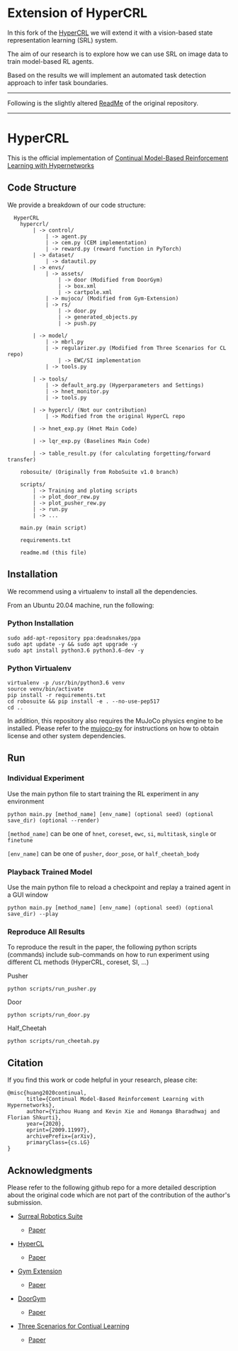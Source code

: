# Extension of HyperCRL

In this fork of the [HyperCRL](https://github.com/rvl-lab-utoronto/HyperCRL) we will extend it with a vision-based state representation learning (SRL) system.

The aim of our research is to explore how we can use SRL on image data to train model-based RL agents.

Based on the results we will implement an automated task detection approach to infer task boundaries.

***

Following is the slightly altered [ReadMe](https://github.com/rvl-lab-utoronto/HyperCRL/blob/master/readme.md) of the original repository.

***

# HyperCRL

This is the official implementation of [Continual Model-Based Reinforcement Learning with Hypernetworks](https://arxiv.org/abs/2009.11997)

## Code Structure

We provide a breakdown of our code structure:
```
  HyperCRL
    hypercrl/
        | -> control/
            | -> agent.py
            | -> cem.py (CEM implementation)
            | -> reward.py (reward function in PyTorch)
        | -> dataset/
            | -> datautil.py
        | -> envs/
            | -> assets/
                | -> door (Modified from DoorGym)
                | -> box.xml
                | -> cartpole.xml
            | -> mujoco/ (Modified from Gym-Extension)
            | -> rs/
                | -> door.py
                | -> generated_objects.py
                | -> push.py
    
        | -> model/
            | -> mbrl.py
            | -> regularizer.py (Modified from Three Scenarios for CL repo)
                | -> EWC/SI implementation
            | -> tools.py

        | -> tools/
            | -> default_arg.py (Hyperparameters and Settings)
            | -> hnet_monitor.py
            | -> tools.py

        | -> hypercl/ (Not our contribution)
            | -> Modified from the original HyperCL repo

        | -> hnet_exp.py (Hnet Main Code)

        | -> lqr_exp.py (Baselines Main Code)

        | -> table_result.py (for calculating forgetting/forward transfer)
    
    robosuite/ (Originally from RoboSuite v1.0 branch)

    scripts/
        | -> Training and ploting scripts
        | -> plot_door_rew.py
        | -> plot_pusher_rew.py
        | -> run.py
        | -> ...

    main.py (main script)

    requirements.txt

    readme.md (this file)
  ```

## Installation

We recommend using a virtualenv to install all the dependencies.

From an Ubuntu 20.04 machine, run the following:

### Python Installation
```
sudo add-apt-repository ppa:deadsnakes/ppa
sudo apt update -y && sudo apt upgrade -y
sudo apt install python3.6 python3.6-dev -y
```

### Python Virtualenv
```
virtualenv -p /usr/bin/python3.6 venv
source venv/bin/activate
pip install -r requirements.txt
cd robosuite && pip install -e . --no-use-pep517
cd ..
```

In addition, this repository also requires the MuJoCo physics engine to be installed. Please refer to the [mujoco-py](https://github.com/openai/mujoco-py) for instructions on how to obtain license and other system dependencies.

## Run

### Individual Experiment

Use the main python file to start training the RL experiment in any environment

```
python main.py [method_name] [env_name] (optional seed) (optional save_dir) (optional --render)
```

```[method_name]``` can be one of ```hnet```, ```coreset```, ```ewc```, ```si```, ```multitask```, ```single``` or ```finetune```

```[env_name]``` can be one of ```pusher```, ```door_pose```, or ```half_cheetah_body```

### Playback Trained Model
Use the main python file to reload a checkpoint and replay a trained agent in a GUI window
```
python main.py [method_name] [env_name] (optional seed) (optional save_dir) --play
```

### Reproduce All Results
To reproduce the result in the paper, the following python scripts (commands) include sub-commands on how to run experiment using different CL methods (HyperCRL, coreset, SI, ...)

Pusher
```
python scripts/run_pusher.py
```

Door
```
python scripts/run_door.py
```

Half_Cheetah
```
python scripts/run_cheetah.py
```

## Citation
If you find this work or code helpful in your research, please cite:

```
@misc{huang2020continual,
      title={Continual Model-Based Reinforcement Learning with Hypernetworks}, 
      author={Yizhou Huang and Kevin Xie and Homanga Bharadhwaj and Florian Shkurti},
      year={2020},
      eprint={2009.11997},
      archivePrefix={arXiv},
      primaryClass={cs.LG}
}
```

## Acknowledgments

Please refer to the following github repo for a more detailed description about the original code which are not part of the contribution of the author's submission.

* [Surreal Robotics Suite](https://github.com/StanfordVL/robosuite)

  * [Paper](http://proceedings.mlr.press/v87/fan18a.html)

* [HyperCL](https://github.com/chrhenning/hypercl)
  * [Paper](https://arxiv.org/abs/1906.00695)

* [Gym Extension](https://github.com/Breakend/gym-extensions)
  * [Paper](https://arxiv.org/abs/1708.04352)

* [DoorGym](https://github.com/PSVL/DoorGym)
    * [Paper](https://arxiv.org/abs/1908.01887)

* [Three Scenarios for Contiual Learning](https://github.com/GMvandeVen/continual-learning)
  * [Paper](https://arxiv.org/abs/1904.07734)
